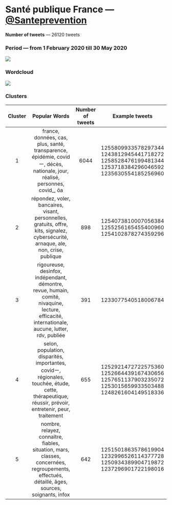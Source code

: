 # Santé publique France — [@Santeprevention](https://twitter.com/Santeprevention)

**Number of tweets** — 26120 tweets



### Period — from 1 February 2020 till 30 May 2020



![](https://github.com/vitiugin/who/blob/master/appendix/time_series/Santeprevention_timeseries.png?raw=true)



### Wordcloud

![](https://github.com/vitiugin/who/blob/master/appendix/wordclouds/Santeprevention_cloud.png?raw=true)



### Clusters

| **Cluster** |                      **Popular Words**                       | **Number of tweets** | **Example tweets**                                          |
| :---------: | :----------------------------------------------------------: | :------------------: | ------------------------------------------------------------ |
|      1      | france, données, cas, plus, santé, transparence, épidémie, covidー, décès, nationale, jour, réalisé, personnes, covid_, ὄa |        6044       | 1255809933578297344<br />1243812945441718272<br />1258528476199481344<br />1253718384296046592<br />1235630554185256960 |
|      2      | répondez, voler, bancaires, visant, personnelles, gratuits, offre, kits, signalez, cybersécurité, arnaque, ale, non, crise, publique |        898         | 1254073810007056384<br />1255256165455400960<br />1254102878274359296 |
|      3      | rigoureuse, desinfox, indépendant, démontre, revue, humain, comité, nivaquine, lecture, efficacité, internationale, aucune, lutter, rdv, publiée |        391         | 1233077540518006784 |
|      4      | selon, population, disparités, importantes, covidー, régionales, touchée, étude, cette, thérapeutique, réussir, prévoir, entretenir, peur, traitement |         655          | 1252921472722575360<br />1252664439167430656<br />1257651137903235072<br />1253015659933503488<br />1248261604149518336 |
|      5      | nombre, relayez, connaître, fiables, situation, mars, classes, concernées, regroupements, effectués, détaillé, âges, sources, soignants, infox |         642          | 1251501863578619904<br />1232996526114377728<br />1250934389904719872<br />1237296901722198016 |
